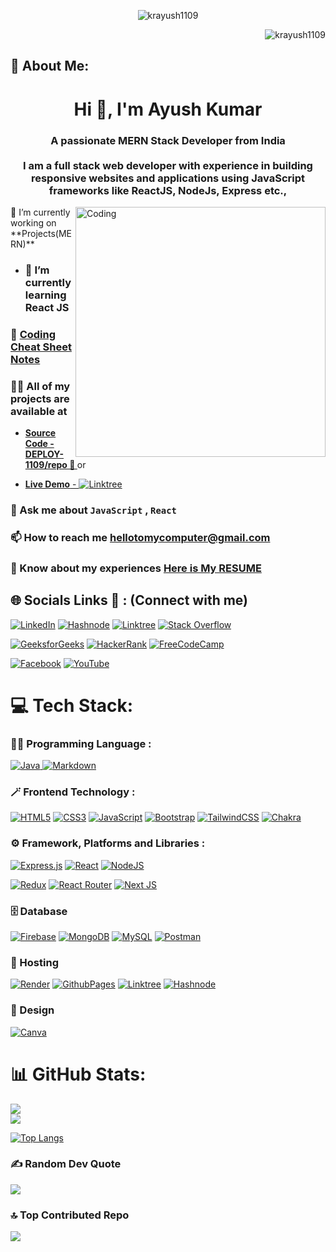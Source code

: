 <p align="middle" > <img src="https://fiverr-res.cloudinary.com/images/t_main1,q_auto,f_auto,q_auto,f_auto/gigs/168257270/original/f78696dbacb2929525009ef4f3380f8ebdee8bab/develop-mern-stack-application.jpg" alt="krayush1109" /> </p>

<p align="right" > <img src="https://komarev.com/ghpvc/?username=krayush1109&label=Profile%20views&color=0e75b6&style=flat" alt="krayush1109" /> </p>

## 💫 About Me:
<h1 align="center">Hi 👋, I'm Ayush Kumar</h1>
<h3 align="center">A passionate <strong> MERN Stack </strong>Developer from India </br></br>I am a full stack web developer with experience in building responsive websites and applications using JavaScript frameworks like ReactJS, NodeJs, Express etc., </h3>

<img align="right" alt="Coding" width="400" src="https://media.tenor.com/UttC4AITYR4AAAAd/full-stack-developer.gif" >

<p> 🔭 I’m currently working on **Projects(MERN)** </p>

- ### 🌱 I’m currently learning **React JS**

### 📝 [Coding Cheat Sheet **Notes**](https://hashnode.com/@krayush1109)

### 👨‍💻 All of my projects are available at 

  - **<a href='https://github.com/orgs/DEPLOY-1109/repositories' target='_blank' > Source Code - DEPLOY-1109/repo 🔗 </a>** or 
  
  - [**Live Demo** - ![Linktree](https://img.shields.io/badge/linktree-39E09B?style=for-the-badge&logo=linktree&logoColor=white&style)](https://linktr.ee/krayush1109)

### 💬 Ask me about `JavaScript` , `React`

### 📫 How to reach me **hellotomycomputer@gmail.com**

### 📄 Know about my experiences [**Here is My RESUME**](https://drive.google.com/file/d/13QY3JJZzrcWrTs3J1ry75XNN8Ag8xa7r/view?usp=sharing)

<h3 align="left"></h3>

## 🌐 Socials Links 🔗 : (Connect with me)
[![LinkedIn](https://img.shields.io/badge/LinkedIn-%230077B5.svg?logo=linkedin&logoColor=white)](https://linkedin.com/in/krayush1109) [![Hashnode](https://img.shields.io/badge/Hashnode-2962FF?style=for-the-badge&logo=hashnode&logoColor=white&style)](https://hashnode.com/@krayush1109) [![Linktree](https://img.shields.io/badge/linktree-39E09B?style=for-the-badge&logo=linktree&logoColor=white&style)](https://linktr.ee/krayush1109) [![Stack Overflow](https://img.shields.io/badge/-Stackoverflow-FE7A16?logo=stack-overflow&logoColor=white)](https://stackoverflow.com/users/20222152) 

[![GeeksforGeeks](https://img.shields.io/badge/GeeksforGeeks-298D46?style=for-the-badge&logo=geeksforgeeks&logoColor=white&style=flat)](https://auth.geeksforgeeks.org/user/hellotoayush) [![HackerRank](https://img.shields.io/badge/-Hackerrank-2EC866?style=for-the-badge&logo=HackerRank&logoColor=white&style=flat)](https://www.hackerrank.com/hellotoayush) [![FreeCodeCamp](https://img.shields.io/badge/Freecodecamp-%23123.svg?&style=for-the-badge&logo=freecodecamp&logoColor=green&style)](https://www.freecodecamp.org/krayush1109)

[![Facebook](https://img.shields.io/badge/Facebook-%231877F2.svg?logo=Facebook&logoColor=white)](https://facebook.com/krayush1109) [![YouTube](https://img.shields.io/badge/YouTube-%23FF0000.svg?logo=YouTube&logoColor=white)](https://youtube.com/@techforyouth6279) 

# 💻 Tech Stack:
### 👨‍💻 Programming Language :  
[![Java](https://img.shields.io/badge/java-%23ED8B00.svg?style=for-the-badge&logo=openjdk&logoColor=white) ![Markdown](https://img.shields.io/badge/markdown-%23000000.svg?style=for-the-badge&logo=markdown&logoColor=white)](#)


### 🪄 Frontend Technology :  
[![HTML5](https://img.shields.io/badge/html5-%23E34F26.svg?style=for-the-badge&logo=html5&logoColor=white)](#) [![CSS3](https://img.shields.io/badge/css3-%231572B6.svg?style=for-the-badge&logo=css3&logoColor=white)](#) [![JavaScript](https://img.shields.io/badge/javascript-%23323330.svg?style=for-the-badge&logo=javascript&logoColor=%23F7DF1E)](#)  [![Bootstrap](https://img.shields.io/badge/bootstrap-%238511FA.svg?style=for-the-badge&logo=bootstrap&logoColor=white)](#) [![TailwindCSS](https://img.shields.io/badge/tailwindcss-%2338B2AC.svg?style=for-the-badge&logo=tailwind-css&logoColor=white)](#) [![Chakra](https://img.shields.io/badge/chakra-%234ED1C5.svg?style=for-the-badge&logo=chakraui&logoColor=white)](#)

### ⚙️ Framework, Platforms and Libraries :  

[![Express.js](https://img.shields.io/badge/express.js-%23404d59.svg?style=for-the-badge&logo=express&logoColor=%2361DAFB)](#) [![React](https://img.shields.io/badge/react-%2320232a.svg?style=for-the-badge&logo=react&logoColor=%2361DAFB)](#) [![NodeJS](https://img.shields.io/badge/node.js-6DA55F?style=for-the-badge&logo=node.js&logoColor=white)](#)

[![Redux](https://img.shields.io/badge/redux-%23593d88.svg?style=for-the-badge&logo=redux&logoColor=white)](#) [![React Router](https://img.shields.io/badge/React_Router-CA4245?style=for-the-badge&logo=react-router&logoColor=white)](#) [![Next JS](https://img.shields.io/badge/Next-black?style=for-the-badge&logo=next.js&logoColor=white)](#)

### 🗄️ Database
[![Firebase](https://img.shields.io/badge/firebase-%23039BE5.svg?style=for-the-badge&logo=firebase)](#)  [![MongoDB](https://img.shields.io/badge/MongoDB-%234ea94b.svg?style=for-the-badge&logo=mongodb&logoColor=white)](#) [![MySQL](https://img.shields.io/badge/mysql-%2300000f.svg?style=for-the-badge&logo=mysql&logoColor=white)](#) [![Postman](https://img.shields.io/badge/Postman-FF6C37?style=for-the-badge&logo=postman&logoColor=white)](#)

### 🚀 Hosting 
[![Render](https://img.shields.io/badge/Render-%46E3B7.svg?style=for-the-badge&logo=render&logoColor=white)](#) [![GithubPages](https://img.shields.io/badge/github%20pages-121013?style=for-the-badge&logo=github&logoColor=white)](#) [![Linktree](https://img.shields.io/badge/linktree-39E09B?style=for-the-badge&logo=linktree&logoColor=white)](#) [![Hashnode](https://img.shields.io/badge/Hashnode-2962FF?style=for-the-badge&logo=hashnode&logoColor=white)](#)


### 🎨 Design 
[![Canva](https://img.shields.io/badge/Canva-%2300C4CC.svg?style=for-the-badge&logo=Canva&logoColor=white)](#)


# 📊 GitHub Stats:
![](https://github-readme-stats.vercel.app/api?username=krayush1109&theme=merko&hide_border=false&include_all_commits=true&count_private=true)<br/>
![](https://github-readme-streak-stats.herokuapp.com/?user=krayush1109&theme=dark&hide_border=false)<br/>

<!-- ![](https://github-readme-stats.vercel.app/api/top-langs/?username=krayush1109&theme=dark&hide_border=false&include_all_commits=true&count_private=true&layout=compact) -->

[![Top Langs](https://github-readme-stats-git-masterrstaa-rickstaa.vercel.app/api/top-langs/?username=krayush1109&theme=dark)](#)

### ✍️ Random Dev Quote
![](https://quotes-github-readme.vercel.app/api?type=horizontal&theme=radical)

### 🔝 Top Contributed Repo
![](https://github-contributor-stats.vercel.app/api?username=krayush1109&limit=5&theme=dark&combine_all_yearly_contributions=true)
